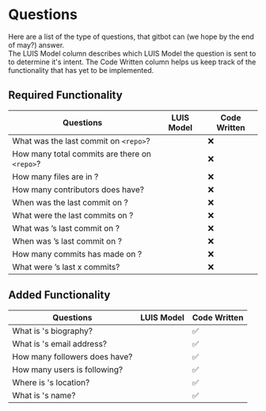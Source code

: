 # Questions

Here are a list of the type of questions, that gitbot can (we hope by the end of may?) answer.  
The LUIS Model column describes which LUIS Model the question is sent to to determine it's intent. The Code Written column helps us keep track of the functionality that has yet to be implemented.

## Required Functionality

|Questions											                |LUIS Model	|Code Written	
|-----------------------------------------------|-----------|------------
|What was the last commit on `<repo>`?				    |			      |❌
|How many total commits are there on `<repo>`?		|			      |❌
|How many files are in <repo>?						      |			      |❌
|How many contributors does <repo> have?			  |			      |❌
|When was the last commit on <repo>?				    |			      |❌
|What were the last <number> commits on <repo>? |			      |❌			
|What was <user>’s last commit on <repo>?			  |			      |❌
|When was <user>’s last commit on <repo>?			  |			      |❌
|How many commits has <user> made on <repo>?		|			      |❌
|What were <user>’s last x commits?					    |			      |❌

## Added Functionality

|Questions											      |LUIS Model	|Code Written	
|-------------------------------------|-----------|------------
|What is <user>'s biography?					|			      |✅
|What is <user>'s email address?			|			      |✅
|How many followers does <user> have?	|			      |✅
|How many users is <user> following?	|			      |✅
|Where is <user>'s location?					|			      |✅
|What is <user>'s name?								|			      |✅
